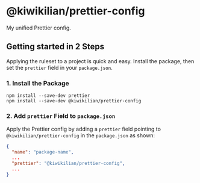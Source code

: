 # @kiwikilian/prettier-config

My unified Prettier config.

## Getting started in 2 Steps

Applying the ruleset to a project is quick and easy. Install the package, then set the `prettier` field in your `package.json`.

### 1. Install the Package

```shell
npm install --save-dev prettier
npm install --save-dev @kiwikilian/prettier-config
```

### 2. Add `prettier` Field to `package.json`

Apply the Prettier config by adding a `prettier` field pointing to `@kiwikilian/prettier-config` in the `package.json` as shown:

```json
{
  "name": "package-name",
  ...
  "prettier": "@kiwikilian/prettier-config",
  ...
}
```